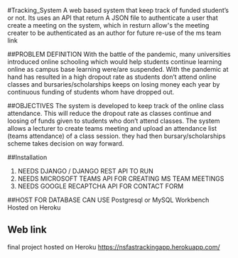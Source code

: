 #Tracking_System
A web based system that keep track of funded student’s or not.
Its uses an API that return A JSON file to authenticate a user that create a meeting on the system,
which in resturn allow's the meeting creater to be authenticated as an author for future re-use of the ms team link


##PROBLEM DEFINITION
With the battle of the pandemic, many universities introduced online schooling 
which would help students continue learning online as campus base learning were/are suspended. 
With the pandemic at hand has resulted in a high dropout 
rate as students don’t attend online classes and bursaries/scholarships keeps on losing 
money each year by continuous funding of students whom have dropped out.

##OBJECTIVES 
The system is developed to keep track of the online class attendance. 
This will reduce the dropout rate as classes continue and loosing of funds given to students who don’t attend classes. 
The system allows a lecturer to create teams meeting and upload an attendance list (teams attendance) of a class session. 
they had then bursary/scholarships scheme takes decision on way forward.
 
##Installation
1. NEEDS DJANGO / DJANGO REST API TO RUN
2. NEEDS MICROSOFT TEAMS API FOR CREATING MS TEAM MEETINGS
3. NEEDS GOOGLE RECAPTCHA API FOR CONTACT FORM

##HOST
FOR DATABASE CAN USE Postgresql or MySQL Workbench
Hosted on Heroku

## Web link
final project hosted on Heroku
https://nsfastrackingapp.herokuapp.com/
